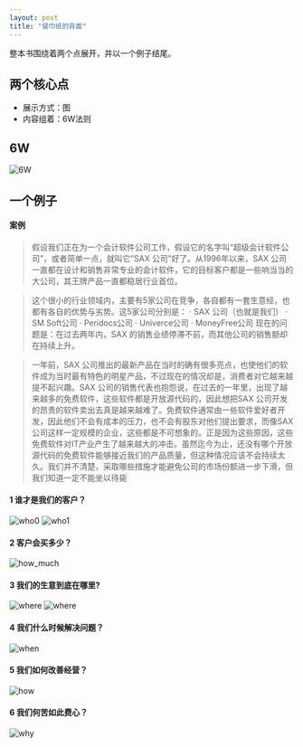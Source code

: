 ```yaml
---
layout: post
title: "餐巾纸的背面"
---
```


整本书围绕着两个点展开，并以一个例子结尾。

## 两个核心点

* 展示方式：图
* 内容组着：6W法则

## 6W

![6W](../resource/餐巾纸的背面/6W.png)

## 一个例子

#### 案例


> 假设我们正在为一个会计软件公司工作，假设它的名字叫“超级会计软件公司”，或者简单一点，就叫它“SAX 公司”好了。从1996年以来，SAX 公司一直都在设计和销售非常专业的会计软件，它的目标客户都是一些响当当的大公司，其王牌产品一直都稳居行业首位。

> 这个很小的行业领域内，主要有5家公司在竞争，各自都有一套生意经，也都有各自的优势与劣势。这5家公司分别是：
· SAX 公司（也就是我们）
· SM Soft公司
· Peridocs公司
· Univerce公司
· MoneyFree公司
现在的问题是：在过去两年内，SAX 的销售业绩停滞不前，而其他公司的销售额却在持续上升。

> 一年前，SAX 公司推出的最新产品在当时的确有很多亮点，也使他们的软件成为当时最有特色的明星产品，不过现在的情况却是，消费者对它越来越提不起兴趣。SAX 公司的销售代表也抱怨说，在过去的一年里，出现了越来越多的免费软件，这些软件都是开放源代码的，因此想把SAX 公司开发的昂贵的软件卖出去真是越来越难了。免费软件通常由一些软件爱好者开发，因此他们不会有成本的压力，也不会有股东对他们提出要求，而像SAX 公司这样一定规模的企业，这些都是不可想象的。正是因为这些原因，这些免费软件对IT产业产生了越来越大的冲击。虽然迄今为止，还没有哪个开放源代码的免费软件能够接近我们的产品质量，但这种情况应该不会持续太久。我们并不清楚，采取哪些措施才能避免公司的市场份额进一步下滑，但我们知道一定不能坐以待毙

#### 1 谁才是我们的客户？

![who0](../resource/餐巾纸的背面/who0.png)
![who1](../resource/餐巾纸的背面/who1.png)

#### 2 客户会买多少？

![how_much](../resource/餐巾纸的背面/how_much.png)

#### 3 我们的生意到底在哪里?

![where](../resource/餐巾纸的背面/where0.png)
![where](../resource/餐巾纸的背面/where.png)

#### 4 我们什么时候解决问题？

![when](../resource/餐巾纸的背面/when.png)

#### 5 我们如何改善经营？

![how](../resource/餐巾纸的背面/how.png)

#### 6 我们何苦如此费心？

![why](../resource/餐巾纸的背面/why.png)
